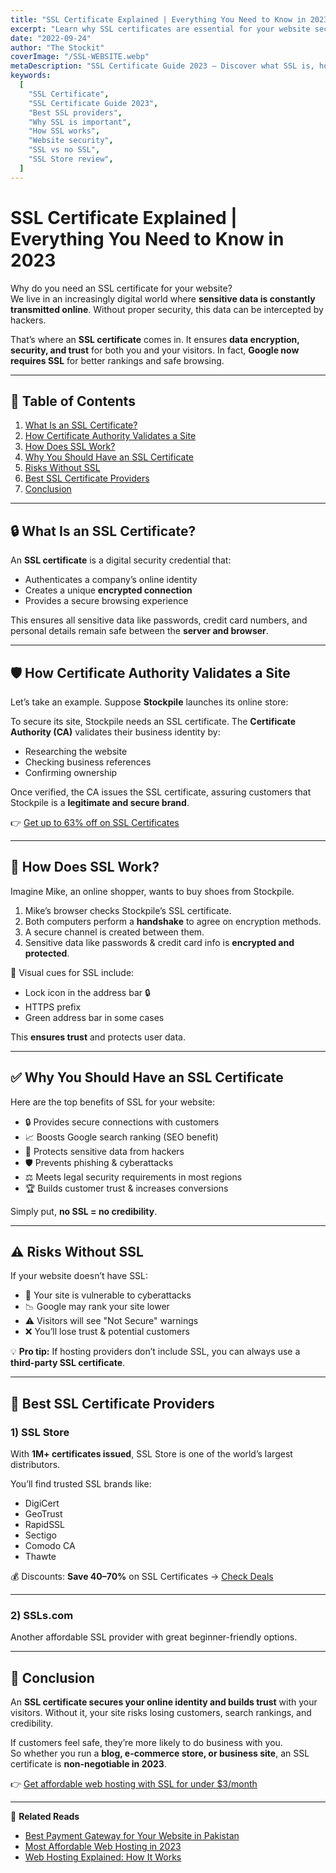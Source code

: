 ```yaml
---
title: "SSL Certificate Explained | Everything You Need to Know in 2023"
excerpt: "Learn why SSL certificates are essential for your website security. Understand how SSL works, benefits, validation process, top providers, and why Google requires it."
date: "2022-09-24"
author: "The Stockit"
coverImage: "/SSL-WEBSITE.webp"
metaDescription: "SSL Certificate Guide 2023 – Discover what SSL is, how it works, why your website needs it, the validation process, benefits, risks without SSL, and the best SSL providers."
keywords:
  [
    "SSL Certificate",
    "SSL Certificate Guide 2023",
    "Best SSL providers",
    "Why SSL is important",
    "How SSL works",
    "Website security",
    "SSL vs no SSL",
    "SSL Store review",
  ]
---
```


# SSL Certificate Explained | Everything You Need to Know in 2023

Why do you need an SSL certificate for your website?  
We live in an increasingly digital world where **sensitive data is constantly transmitted online**. Without proper security, this data can be intercepted by hackers.

That’s where an **SSL certificate** comes in. It ensures **data encryption, security, and trust** for both you and your visitors. In fact, **Google now requires SSL** for better rankings and safe browsing.

---

## 📑 Table of Contents

1. [What Is an SSL Certificate?](#what-is-an-ssl-certificate)
2. [How Certificate Authority Validates a Site](#how-certificate-authority-validates-a-site)
3. [How Does SSL Work?](#how-does-ssl-work)
4. [Why You Should Have an SSL Certificate](#why-you-should-have-an-ssl-certificate)
5. [Risks Without SSL](#risks-without-ssl)
6. [Best SSL Certificate Providers](#best-ssl-certificate-providers)
7. [Conclusion](#conclusion)

---

## 🔒 What Is an SSL Certificate?

An **SSL certificate** is a digital security credential that:

- Authenticates a company’s online identity
- Creates a unique **encrypted connection**
- Provides a secure browsing experience

This ensures all sensitive data like passwords, credit card numbers, and personal details remain safe between the **server and browser**.

---

## 🛡 How Certificate Authority Validates a Site

Let’s take an example. Suppose **Stockpile** launches its online store:

To secure its site, Stockpile needs an SSL certificate. The **Certificate Authority (CA)** validates their business identity by:

- Researching the website
- Checking business references
- Confirming ownership

Once verified, the CA issues the SSL certificate, assuring customers that Stockpile is a **legitimate and secure brand**.

👉 [Get up to 63% off on SSL Certificates](https://ssls.sjv.io/c/3600799/1086873/9312)

---

## 🔐 How Does SSL Work?

Imagine Mike, an online shopper, wants to buy shoes from Stockpile.

1. Mike’s browser checks Stockpile’s SSL certificate.
2. Both computers perform a **handshake** to agree on encryption methods.
3. A secure channel is created between them.
4. Sensitive data like passwords & credit card info is **encrypted and protected**.

📌 Visual cues for SSL include:

- Lock icon in the address bar 🔒
- HTTPS prefix
- Green address bar in some cases

This **ensures trust** and protects user data.

---

## ✅ Why You Should Have an SSL Certificate

Here are the top benefits of SSL for your website:

- 🔒 Provides secure connections with customers
- 📈 Boosts Google search ranking (SEO benefit)
- 🔑 Protects sensitive data from hackers
- 🛡 Prevents phishing & cyberattacks
- ⚖️ Meets legal security requirements in most regions
- 🏆 Builds customer trust & increases conversions

Simply put, **no SSL = no credibility**.

---

## ⚠️ Risks Without SSL

If your website doesn’t have SSL:

- 🚨 Your site is vulnerable to cyberattacks
- 📉 Google may rank your site lower
- ⚠️ Visitors will see "Not Secure" warnings
- ❌ You’ll lose trust & potential customers

💡 **Pro tip:** If hosting providers don’t include SSL, you can always use a **third-party SSL certificate**.

---

## 🥇 Best SSL Certificate Providers

### 1) SSL Store

With **1M+ certificates issued**, SSL Store is one of the world’s largest distributors.

You’ll find trusted SSL brands like:

- DigiCert
- GeoTrust
- RapidSSL
- Sectigo
- Comodo CA
- Thawte

💰 Discounts: **Save 40–70%** on SSL Certificates → [Check Deals](https://redgramint.site/SSLstore)

---

### 2) SSLs.com

Another affordable SSL provider with great beginner-friendly options.

---

## 🏁 Conclusion

An **SSL certificate secures your online identity and builds trust** with your visitors. Without it, your site risks losing customers, search rankings, and credibility.

If customers feel safe, they’re more likely to do business with you.  
So whether you run a **blog, e-commerce store, or business site**, an SSL certificate is **non-negotiable in 2023**.

👉 [Get affordable web hosting with SSL for under $3/month](https://redgramint.site/best-cheap-hosting-under-3-to-consider-in-2022)

---

🔗 **Related Reads**

- [Best Payment Gateway for Your Website in Pakistan](/best-payment-gateway-in-pakistan)
- [Most Affordable Web Hosting in 2023](/affordable-web-hosting-2023)
- [Web Hosting Explained: How It Works](/web-hosting-explained)
